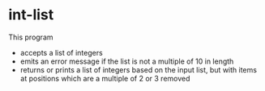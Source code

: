 # int-list

This program
- accepts a list of integers
- emits an error message if the list is not a multiple of 10 in length
- returns or prints a list of integers based on the input list, but with items at positions which are a multiple of 2 or 3 removed
